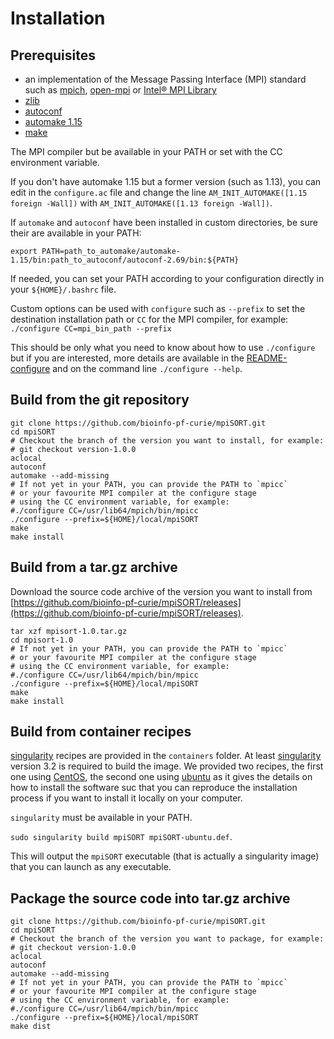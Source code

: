 # Installation

## Prerequisites

* an implementation of the Message Passing Interface (MPI) standard such as [mpich](https://www.mpich.org/), [open-mpi](https://www.open-mpi.org/) or [Intel® MPI Library](https://software.intel.com/en-us/mpi-library)
* [zlib](https://zlib.net/)
* [autoconf](https://www.gnu.org/software/autoconf/)
* [automake 1.15](https://www.gnu.org/software/automake/)
* [make](https://www.gnu.org/software/make/)

The MPI compiler but be available in your PATH or set with the CC environment variable.

If you don't have automake 1.15 but a former version (such as 1.13), you can edit in the `configure.ac` file and change the line `AM_INIT_AUTOMAKE([1.15 foreign -Wall])` with `AM_INIT_AUTOMAKE([1.13 foreign -Wall])`.

If `automake` and `autoconf` have been installed in custom directories, be sure their are available in your PATH:

`export PATH=path_to_automake/automake-1.15/bin:path_to_autoconf/autoconf-2.69/bin:${PATH}`

If needed, you can set your PATH according to your configuration directly in your `${HOME}/.bashrc` file.


Custom options can be used with `configure` such as `--prefix` to set the destination installation path or `CC` for the MPI compiler, for example:
`./configure CC=mpi_bin_path --prefix`

This should be only what you need to know about how to use `./configure` but if you are interested, more details are available in the [README-configure](README-configure) and on the command line `./configure --help`.


## Build from the git repository

```
git clone https://github.com/bioinfo-pf-curie/mpiSORT.git
cd mpiSORT
# Checkout the branch of the version you want to install, for example:
# git checkout version-1.0.0
aclocal
autoconf
automake --add-missing
# If not yet in your PATH, you can provide the PATH to `mpicc`
# or your favourite MPI compiler at the configure stage
# using the CC environment variable, for example:
#./configure CC=/usr/lib64/mpich/bin/mpicc
./configure --prefix=${HOME}/local/mpiSORT
make
make install
```



## Build from a tar.gz archive

Download  the source code archive of the version you want to install from [https://github.com/bioinfo-pf-curie/mpiSORT/releases](https://github.com/bioinfo-pf-curie/mpiSORT/releases).

```
tar xzf mpisort-1.0.tar.gz
cd mpisort-1.0
# If not yet in your PATH, you can provide the PATH to `mpicc`
# or your favourite MPI compiler at the configure stage
# using the CC environment variable, for example:
#./configure CC=/usr/lib64/mpich/bin/mpicc
./configure --prefix=${HOME}/local/mpiSORT
make
make install
```


## Build from container recipes

[singularity](https://sylabs.io/docs/) recipes are provided in the `containers` folder. At least [singularity](https://sylabs.io/docs/) version 3.2 is required to build the image. We provided two recipes, the first one using [CentOS](https://www.centos.org/), the second one using [ubuntu](https://ubuntu.com/) as it gives the details on how to install the software suc that you can reproduce the installation process if you want to install it locally on your computer.


`singularity` must be available in your PATH.

`sudo singularity build mpiSORT mpiSORT-ubuntu.def`.

This will output the `mpiSORT` executable (that is actually a singularity image) that you can launch as any executable.

## Package the source code into tar.gz archive


```
git clone https://github.com/bioinfo-pf-curie/mpiSORT.git
cd mpiSORT
# Checkout the branch of the version you want to package, for example:
# git checkout version-1.0.0
aclocal
autoconf
automake --add-missing
# If not yet in your PATH, you can provide the PATH to `mpicc`
# or your favourite MPI compiler at the configure stage
# using the CC environment variable, for example:
#./configure CC=/usr/lib64/mpich/bin/mpicc
./configure --prefix=${HOME}/local/mpiSORT
make dist
```

